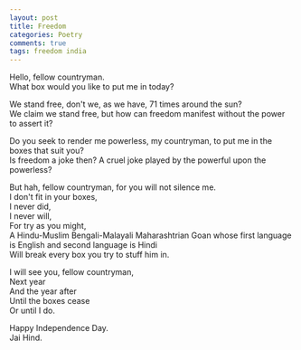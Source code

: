 ```yaml
---
layout: post
title: Freedom
categories: Poetry
comments: true
tags: freedom india
---
```


Hello, fellow countryman.  
What box would you like to put me in today?  

We stand free, don't we, as we have, 71 times around the sun?  
We claim we stand free, but how can freedom manifest without the power to assert it?  

Do you seek to render me powerless, my countryman, to put me in the boxes that suit you?  
Is freedom a joke then? A cruel joke played by the powerful upon the powerless?  

But hah, fellow countryman, for you will not silence me.  
I don't fit in your boxes,  
I never did,  
I never will,  
For try as you might,  
A Hindu-Muslim Bengali-Malayali Maharashtrian Goan whose first language is English and second language is Hindi  
Will break every box you try to stuff him in.  

I will see you, fellow countryman,  
Next year  
And the year after  
Until the boxes cease  
Or until I do.  

Happy Independence Day.  
Jai Hind.

